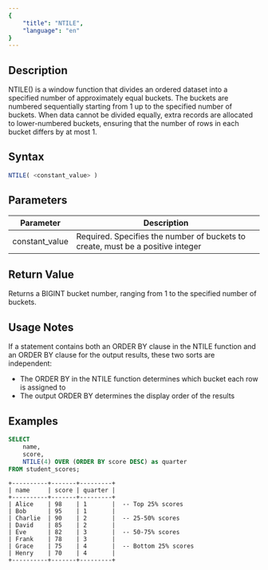 ```yaml
---
{
    "title": "NTILE",
    "language": "en"
}
---
```


## Description

NTILE() is a window function that divides an ordered dataset into a specified number of approximately equal buckets. The buckets are numbered sequentially starting from 1 up to the specified number of buckets. When data cannot be divided equally, extra records are allocated to lower-numbered buckets, ensuring that the number of rows in each bucket differs by at most 1.

## Syntax

```sql
NTILE( <constant_value> )
```

## Parameters
| Parameter      | Description                                                                                                                 |
| -------------- | --------------------------------------------------------------------------------------------------------------------------- |
| constant_value | Required. Specifies the number of buckets to create, must be a positive integer                                             

## Return Value

Returns a BIGINT bucket number, ranging from 1 to the specified number of buckets.

## Usage Notes

If a statement contains both an ORDER BY clause in the NTILE function and an ORDER BY clause for the output results, these two sorts are independent:
- The ORDER BY in the NTILE function determines which bucket each row is assigned to
- The output ORDER BY determines the display order of the results

## Examples

```sql
SELECT 
    name,
    score,
    NTILE(4) OVER (ORDER BY score DESC) as quarter
FROM student_scores;
```

```text
+----------+-------+---------+
| name     | score | quarter |
+----------+-------+---------+
| Alice    | 98    | 1       |  -- Top 25% scores
| Bob      | 95    | 1       |
| Charlie  | 90    | 2       |  -- 25-50% scores
| David    | 85    | 2       |
| Eve      | 82    | 3       |  -- 50-75% scores
| Frank    | 78    | 3       |
| Grace    | 75    | 4       |  -- Bottom 25% scores
| Henry    | 70    | 4       |
+----------+-------+---------+
```
